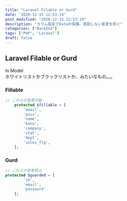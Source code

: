```yaml
---
title: "Laravel Filable or Gurd"
date: "2020-12-15 12:53:19"
post_modified: "2020-12-15 12:53:19"
description: "カラム指定でDataの保護。意図しない変更を防ぐ"
categories: ["BackEnd"]
tags: ["PHP", "Laravel"]
draft: false
---
```


## Laravel Filable or Gurd

In Model\
ホワイトリストかブラックリストか、みたいなもの。。。

### Fillable

```php
// これらが変更可能
    protected $fillable = [
        'email',
        'pass',
        'name',
        'kana',
        'company',
        'stat',
        'dept',
        'sales_flg',
    ];
```

### Gurd

```php
// これらが変更禁止
protected $guarded = [
        'id',
        'email',
        'password'
    ];
```
